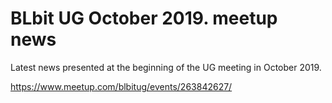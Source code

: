 # BLbit UG October 2019. meetup news

Latest news presented at the beginning of the UG meeting in October 2019.

https://www.meetup.com/blbitug/events/263842627/
